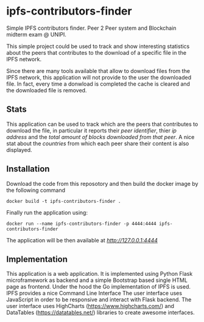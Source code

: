 # ipfs-contributors-finder
Simple IPFS contributors finder. Peer 2 Peer system and Blockchain midterm exam @ UNIPI.
 
This simple project could be used to track and show interesting statistics about the peers that contributes to the download of a 
specific file in the IPFS network.

Since there are many tools available that allow to download files from the IPFS network,
this application will not provide to the user the downloaded file. In fact, every time a donwload
is completed the cache is cleared and the downloaded file is removed.

## Stats
This application can be used to track which are the peers that contributes to download the file,
in particular it reports their *peer identifier*, thier *ip address* and the *total amount of blocks downloaded from that peer*.
A nice stat about the *countries* from which each peer share their content is also displayed.


## Installation
Download the code from this reposotory and then build the docker image by the following command
```
docker build -t ipfs-contributors-finder .
```
Finally run the application using:
```
docker run --name ipfs-contributors-finder -p 4444:4444 ipfs-contributors-finder
```
The application will be then available at *http://127.0.0.1:4444*

## Implementation
This application is a web application. It is implemented using Python Flask microframework
as backend and a simple Bootstrap based single HTML page as frontend.
Under the hood the Go implementation of IPFS is used. IPFS provides a nice Command Line Interface
The user interface uses JavaScript in order to be responsive and interact with Flask backend.
The user interface uses HighCharts (https://www.highcharts.com/) and DataTables (https://datatables.net/) libraries to create awesome interfaces. 
